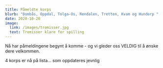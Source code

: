 ```yaml
---
title: Påmeldte korps
blurb: "Dombås, Oppdal, Tolga-Os, Rendalen, Tretten, Kvam og Hundorp "
date: 2020-10-20
image:
  link: /images/tromisser.jpg
  text: Tromisser klare for spilling
---
```

Nå har påmeldingene begynt å komme - og vi gleder oss VELDIG til å ønske dere velkommen.

4 korps er nå på lista... som oppdateres jevnlig